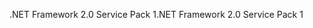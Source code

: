<span data-ttu-id="e4b17-101">.NET Framework 2.0 Service Pack 1</span><span class="sxs-lookup"><span data-stu-id="e4b17-101">.NET Framework 2.0 Service Pack 1</span></span>